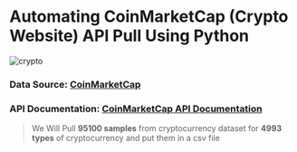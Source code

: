 # Automating CoinMarketCap (Crypto Website) API Pull Using Python

![crypto](cryptocurrencies.jpg)

### Data Source: [CoinMarketCap](https://coinmarketcap.com/)


### API Documentation: [CoinMarketCap API Documentation](https://pro.coinmarketcap.com/api/v1#section/Quick-Start-Guide)



> We Will Pull **95100 samples** from cryptocurrency dataset for **4993 types** of cryptocurrency and put them in a csv file
